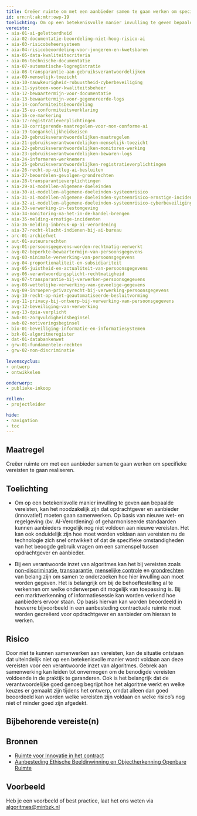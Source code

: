 ```yaml
---
title: Creëer ruimte om met een aanbieder samen te gaan werken om specifieke vereisten te realiseren
id: urn:nl:ak:mtr:owp-19
toelichting: Om op een betekenisvolle manier invulling te geven bepaalde vereisten, kan het noodzakelijk zijn dat de opdrachtgever en aanbieder (innovatief) moeten samenwerken om specifieke vereisten te realiseren. 
vereiste: 
- aia-01-ai-geletterdheid
- aia-02-documentatie-beoordeling-niet-hoog-risico-ai
- aia-03-risicobeheersysteem
- aia-04-risicobeoordeling-voor-jongeren-en-kwetsbaren
- aia-05-data-kwaliteitscriteria
- aia-06-technische-documentatie
- aia-07-automatische-logregistratie
- aia-08-transparantie-aan-gebruiksverantwoordelijken
- aia-09-menselijk-toezicht
- aia-10-nauwkeurigheid-robuustheid-cyberbeveiliging
- aia-11-systeem-voor-kwaliteitsbeheer
- aia-12-bewaartermijn-voor-documentatie
- aia-13-bewaartermijn-voor-gegenereerde-logs
- aia-14-conformiteitsbeoordeling
- aia-15-eu-conformiteitsverklaring
- aia-16-ce-markering
- aia-17-registratieverplichtingen
- aia-18-corrigerende-maatregelen-voor-non-conforme-ai
- aia-19-toegankelijkheidseisen
- aia-20-gebruiksverantwoordelijken-maatregelen
- aia-21-gebruiksverantwoordelijken-menselijk-toezicht
- aia-22-gebruiksverantwoordelijken-monitoren-werking
- aia-23-gebruiksverantwoordelijken-bewaren-logs
- aia-24-informeren-werknemers
- aia-25-gebruiksverantwoordelijken-registratieverplichtingen
- aia-26-recht-op-uitleg-ai-besluiten
- aia-27-beoordelen-gevolgen-grondrechten
- aia-28-transparantieverplichtingen
- aia-29-ai-modellen-algemene-doeleinden
- aia-30-ai-modellen-algemene-doeleinden-systeemrisico
- aia-31-ai-modellen-algemene-doeleinden-systeemrisico-ernstige-incidenten
- aia-32-ai-modellen-algemene-doeleinden-systeemrisico-cyberbeveiliging
- aia-33-verwerking-in-testomgeving
- aia-34-monitoring-na-het-in-de-handel-brengen
- aia-35-melding-ernstige-incidenten
- aia-36-melding-inbreuk-op-ai-verordening
- aia-37-recht-klacht-indienen-bij-ai-bureau
- arc-01-archiefwet
- aut-01-auteursrechten
- avg-01-persoonsgegevens-worden-rechtmatig-verwerkt
- avg-02-beperkte-bewaartermijn-van-persoonsgegevens
- avg-03-minimale-verwerking-van-persoonsgegevens
- avg-04-proportionaliteit-en-subsidiariteit
- avg-05-juistheid-en-actualiteit-van-persoonsgegevens
- avg-06-verantwoordingsplicht-rechtmatigheid
- avg-07-transparantie-bij-verwerken-persoonsgegevens
- avg-08-wettelijke-verwerking-van-gevoelige-gegevens
- avg-09-inroepen-privacyrecht-bij-verwerking-persoonsgegevens
- avg-10-recht-op-niet-geautomatiseerde-besluitvorming
- avg-11-privacy-bij-ontwerp-bij-verwerking-van-persoonsgegevens
- avg-12-beveiliging-van-verwerking
- avg-13-dpia-verplicht
- awb-01-zorgvuldigheidsbeginsel
- awb-02-motiveringsbeginsel
- bio-01-beveiliging-informatie-en-informatiesystemen
- bzk-01-algoritmeregister
- dat-01-databankenwet
- grw-01-fundamentele-rechten
- grw-02-non-discriminatie
  
levenscyclus: 
- ontwerp
- ontwikkelen

onderwerp: 
- publieke-inkoop

rollen:
- projectleider

hide:
- navigation
- toc
---
```


<!-- Let op! onderstaande regel met 'tags' niet weghalen! Deze maakt automatisch de knopjes op basis van de metadata  -->
<!-- tags -->

## Maatregel
<!-- Vul hier een omschrijving in van wat deze maatregel inhoudt. -->
Creëer ruimte om met een aanbieder samen te gaan werken om specifieke vereisten te gaan realiseren.

## Toelichting
<!-- Geef hier een toelichting van deze maatregel -->
- Om op een betekenisvolle manier invulling te geven aan bepaalde vereisten, kan het noodzakelijk zijn dat opdrachtgever en aanbieder (innovatief) moeten gaan samenwerken. Op basis van nieuwe wet- en regelgeving (bv. AI-Verordening) of geharmoniseerde standaarden kunnen aanbieders mogelijk nog niet voldoen aan nieuwe vereisten. Het kan ook onduidelijk zijn hoe moet worden voldaan aan vereisten nu de technologie zich snel ontwikkelt of dat de specifieke omstandigheden van het beoogde gebruik vragen om een samenspel tussen opdrachtgever en aanbieder.

- Bij een verantwoorde inzet van algoritmes kan het bij vereisten zoals [non-discriminatie](../../onderwerpen/bias-en-non-discriminatie.md), [transparantie](../../onderwerpen/transparantie.md), [menselijke controle](../../onderwerpen/menselijke-controle.md) en [grondrechten](../../onderwerpen/fundamentele-rechten.md) van belang zijn om samen te onderzoeken hoe hier invulling aan moet worden gegeven. Het is belangrijk om bij de behoeftestelling al te verkennen om welke onderwerpen dit mogelijk van toepassing is. Bij een marktverkenning of informatiesessie kan worden verkend hoe aanbieders ervoor staan. Op basis hiervan kan worden beoordeeld in hoeverre bijvoorbeeld in een aanbesteding contractuele ruimte moet worden gecreëerd voor opdrachtgever en aanbieder om hieraan te werken. 

## Risico 
<!-- vul hier het specifieke risico in dat kan worden gemitigeerd met behulp van deze maatregel -->
Door niet te kunnen samenwerken aan vereisten, kan de situatie ontstaan dat uiteindelijk niet op een betekenisvolle manier wordt voldaan aan deze vereisten voor een verantwoorde inzet van algoritmes.
Gebrek aan samenwerking kan leiden tot onvermogen om de benodigde vereisten voldoende in de praktijk te garanderen. Ook is het belangrijk dat de verantwoordelijke goed genoeg begrijpt hoe het algoritme werkt en welke keuzes er gemaakt zijn tijdens het ontwerp, omdat alleen dan goed beoordeeld kan worden welke vereisten zijn voldaan en welke risico’s nog niet of minder goed zijn afgedekt. 

## Bijbehorende vereiste(n)
<!-- Hier volgt een lijst met vereisten op basis van de in de metadata ingevulde vereiste -->

<!-- Let op! onderstaande regel met 'list_vereisten_on_maatregelen_page' niet weghalen! Deze maakt automatisch een lijst van bijbehorende verseisten op basis van de metadata  -->
<!-- list_vereisten_on_maatregelen_page -->

## Bronnen 
<!-- Vul hier de relevante bronnen in voor deze maatregel -->

- [Ruimte voor Innovatie in het contract](https://www.pianoo.nl/sites/default/files/media/documents/Inspiratiebundel-Ruimte-voor-innovatie-in-het-contract-juni2020.pdf)
- [Aanbesteding Ethische Beeldinwinning en Objectherkenning Openbare Ruimte](https://s2c.mercell.com/today/34506?type=planning)

## Voorbeeld
<!-- Voeg hier een voorbeeld toe, door er bijvoorbeeld naar te verwijzen -->

Heb je een voorbeeld of best practice, laat het ons weten via [algoritmes@minbzk.nl](mailto:algoritmes@minbzk.nl)
